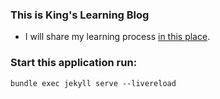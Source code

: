### This is King's Learning Blog

- I will share my learning process [in this place](https://richard1230.github.io/index.html).



### Start this application run:
```
bundle exec jekyll serve --livereload

```